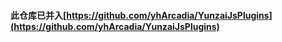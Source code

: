 #### 此仓库已并入[https://github.com/yhArcadia/YunzaiJsPlugins](https://github.com/yhArcadia/YunzaiJsPlugins)

